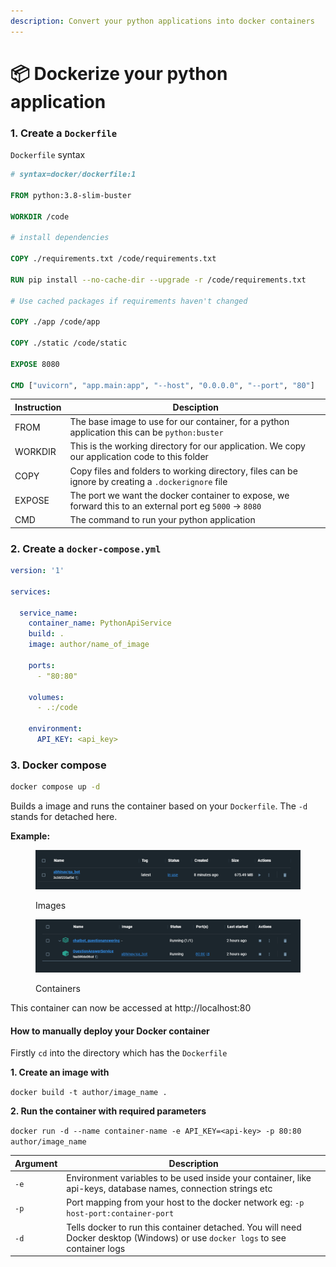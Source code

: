 ```yaml
---
description: Convert your python applications into docker containers
---
```


# 📦 Dockerize your python application

### 1. Create a `Dockerfile`

`Dockerfile` syntax

```dockerfile
# syntax=docker/dockerfile:1

FROM python:3.8-slim-buster

WORKDIR /code

# install dependencies

COPY ./requirements.txt /code/requirements.txt

RUN pip install --no-cache-dir --upgrade -r /code/requirements.txt

# Use cached packages if requirements haven't changed

COPY ./app /code/app

COPY ./static /code/static

EXPOSE 8080

CMD ["uvicorn", "app.main:app", "--host", "0.0.0.0", "--port", "80"]
```

| Instruction | Desciption                                                                                               |
| ----------- | -------------------------------------------------------------------------------------------------------- |
| FROM        | The base image to use for our container, for a python application this can be `python:buster`            |
| WORKDIR     | This is the working directory for our application. We copy our application code to this folder           |
| COPY        | Copy files and folders to working directory, files can be ignore by creating a `.dockerignore` file      |
| EXPOSE      | The port we want the docker container to expose, we forward this to an external port eg `5000` -> `8080` |
| CMD         | The command to run your python application                                                               |

### 2. Create a `docker-compose.yml`

```yml
version: '1'

services:

  service_name:
    container_name: PythonApiService
    build: .
    image: author/name_of_image
    
    ports:
      - "80:80"

    volumes:
      - .:/code

    environment:
      API_KEY: <api_key>
```

### 3. Docker compose

```sh
docker compose up -d
```

Builds a image and runs the container based on your `Dockerfile`. The `-d` stands for detached here.

**Example:**

<figure><img src=".gitbook/assets/image (1) (1) (1).png" alt=""><figcaption><p>Images</p></figcaption></figure>

<figure><img src=".gitbook/assets/image (1) (1).png" alt=""><figcaption><p>Containers</p></figcaption></figure>

This container can now be accessed at http://localhost:80

#### How to manually deploy your Docker container

Firstly `cd` into the directory which has the `Dockerfile`

**1. Create an image with**

`docker build -t author/image_name .`

**2. Run the container with required parameters**

`docker run -d --name container-name -e API_KEY=<api-key> -p 80:80 author/image_name`

| Argument | Description                                                                                                                    |
| -------- | ------------------------------------------------------------------------------------------------------------------------------ |
| `-e`     | Environment variables to be used inside your container, like api-keys, database names, connection strings etc                  |
| `-p`     | Port mapping from your host to the docker network eg: `-p host-port:container-port`                                            |
| `-d`     | Tells docker to run this container detached. You will need Docker desktop (Windows) or use `docker logs` to see container logs |
